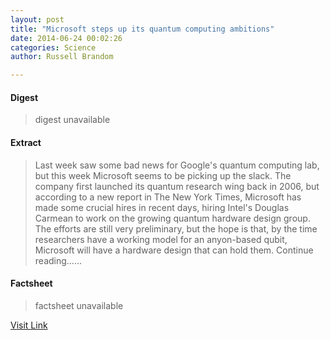 ```yaml
---
layout: post
title: "Microsoft steps up its quantum computing ambitions"
date: 2014-06-24 00:02:26
categories: Science
author: Russell Brandom

---
```



#### Digest
>digest unavailable

#### Extract
>Last week saw some bad news for Google's quantum computing lab, but this week Microsoft seems to be picking up the slack. The company first launched its quantum research wing back in 2006, but according to a new report in The New York Times, Microsoft has made some crucial hires in recent days, hiring Intel's Douglas Carmean to work on the growing quantum hardware design group. The efforts are still very preliminary, but the hope is that, by the time researchers have a working model for an anyon-based qubit, Microsoft will have a hardware design that can hold them. Continue reading&hellip;...

#### Factsheet
>factsheet unavailable

[Visit Link](http://www.theverge.com/2014/6/23/5836208/microsoft-steps-up-its-quantum-computing-ambitions)



